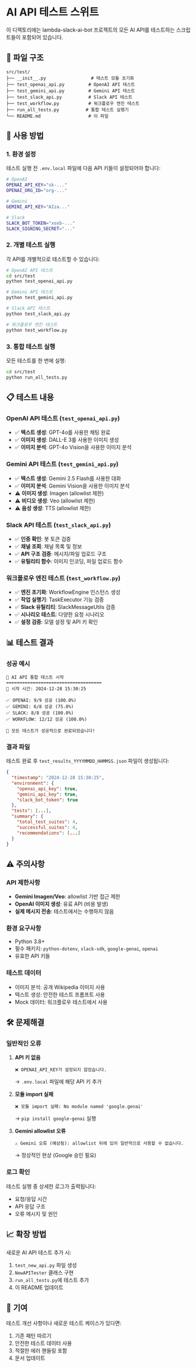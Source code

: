 # AI API 테스트 스위트

이 디렉토리에는 lambda-slack-ai-bot 프로젝트의 모든 AI API를 테스트하는 스크립트들이 포함되어 있습니다.

## 📁 파일 구조

```
src/test/
├── __init__.py                 # 테스트 모듈 초기화
├── test_openai_api.py         # OpenAI API 테스트
├── test_gemini_api.py         # Gemini API 테스트  
├── test_slack_api.py          # Slack API 테스트
├── test_workflow.py           # 워크플로우 엔진 테스트
├── run_all_tests.py          # 통합 테스트 실행기
└── README.md                  # 이 파일
```

## 🚀 사용 방법

### 1. 환경 설정

테스트 실행 전 `.env.local` 파일에 다음 API 키들이 설정되어야 합니다:

```bash
# OpenAI
OPENAI_API_KEY="sk-..."
OPENAI_ORG_ID="org-..."

# Gemini
GEMINI_API_KEY="AIza..."

# Slack
SLACK_BOT_TOKEN="xoxb-..."
SLACK_SIGNING_SECRET="..."
```

### 2. 개별 테스트 실행

각 API를 개별적으로 테스트할 수 있습니다:

```bash
# OpenAI API 테스트
cd src/test
python test_openai_api.py

# Gemini API 테스트  
python test_gemini_api.py

# Slack API 테스트
python test_slack_api.py

# 워크플로우 엔진 테스트
python test_workflow.py
```

### 3. 통합 테스트 실행

모든 테스트를 한 번에 실행:

```bash
cd src/test
python run_all_tests.py
```

## 📋 테스트 내용

### OpenAI API 테스트 (`test_openai_api.py`)

- ✅ **텍스트 생성**: GPT-4o를 사용한 채팅 완료
- ✅ **이미지 생성**: DALL-E 3를 사용한 이미지 생성
- ✅ **이미지 분석**: GPT-4o Vision을 사용한 이미지 분석

### Gemini API 테스트 (`test_gemini_api.py`)

- ✅ **텍스트 생성**: Gemini 2.5 Flash를 사용한 대화
- ✅ **이미지 분석**: Gemini Vision을 사용한 이미지 분석
- ⚠️ **이미지 생성**: Imagen (allowlist 제한)
- ⚠️ **비디오 생성**: Veo (allowlist 제한)  
- ⚠️ **음성 생성**: TTS (allowlist 제한)

### Slack API 테스트 (`test_slack_api.py`)

- ✅ **인증 확인**: 봇 토큰 검증
- ✅ **채널 조회**: 채널 목록 및 정보
- ✅ **API 구조 검증**: 메시지/파일 업로드 구조
- ✅ **유틸리티 함수**: 이미지 인코딩, 파일 업로드 함수

### 워크플로우 엔진 테스트 (`test_workflow.py`)

- ✅ **엔진 초기화**: WorkflowEngine 인스턴스 생성
- ✅ **작업 실행기**: TaskExecutor 기능 검증
- ✅ **Slack 유틸리티**: SlackMessageUtils 검증
- ✅ **시나리오 테스트**: 다양한 요청 시나리오
- ✅ **설정 검증**: 모델 설정 및 API 키 확인

## 📊 테스트 결과

### 성공 예시
```
🚀 AI API 통합 테스트 시작
====================================
📅 시작 시간: 2024-12-28 15:30:25

✅ OPENAI: 9/9 성공 (100.0%)
✅ GEMINI: 6/8 성공 (75.0%)  
✅ SLACK: 8/8 성공 (100.0%)
✅ WORKFLOW: 12/12 성공 (100.0%)

🎉 모든 테스트가 성공적으로 완료되었습니다!
```

### 결과 파일
테스트 완료 후 `test_results_YYYYMMDD_HHMMSS.json` 파일이 생성됩니다:

```json
{
  "timestamp": "2024-12-28 15:30:25",
  "environment": {
    "openai_api_key": true,
    "gemini_api_key": true,
    "slack_bot_token": true
  },
  "tests": [...],
  "summary": {
    "total_test_suites": 4,
    "successful_suites": 4,
    "recommendations": [...]
  }
}
```

## ⚠️ 주의사항

### API 제한사항
- **Gemini Imagen/Veo**: allowlist 기반 접근 제한
- **OpenAI 이미지 생성**: 유료 API (비용 발생)
- **실제 메시지 전송**: 테스트에서는 수행하지 않음

### 환경 요구사항
- Python 3.8+
- 필수 패키지: `python-dotenv`, `slack-sdk`, `google-genai`, `openai`
- 유효한 API 키들

### 테스트 데이터
- 이미지 분석: 공개 Wikipedia 이미지 사용
- 텍스트 생성: 안전한 테스트 프롬프트 사용
- Mock 데이터: 워크플로우 테스트에서 사용

## 🛠️ 문제해결

### 일반적인 오류

1. **API 키 없음**
   ```
   ❌ OPENAI_API_KEY가 설정되지 않았습니다.
   ```
   → `.env.local` 파일에 해당 API 키 추가

2. **모듈 import 실패**
   ```
   ❌ 모듈 import 실패: No module named 'google.genai'
   ```
   → `pip install google-genai` 실행

3. **Gemini allowlist 오류**
   ```
   ⚠️ Gemini 오류 (예상됨): allowlist 뒤에 있어 일반적으로 사용할 수 없습니다.
   ```
   → 정상적인 현상 (Google 승인 필요)

### 로그 확인
테스트 실행 중 상세한 로그가 출력됩니다:
- 요청/응답 시간
- API 응답 구조
- 오류 메시지 및 원인

## 📈 확장 방법

새로운 AI API 테스트 추가 시:

1. `test_new_api.py` 파일 생성
2. `NewAPITester` 클래스 구현
3. `run_all_tests.py`에 테스트 추가
4. 이 README 업데이트

## 🤝 기여

테스트 개선 사항이나 새로운 테스트 케이스가 있다면:
1. 기존 패턴 따르기
2. 안전한 테스트 데이터 사용
3. 적절한 에러 핸들링 포함
4. 문서 업데이트